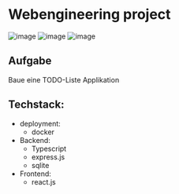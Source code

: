 # Webengineering project
![image](https://user-images.githubusercontent.com/47723417/199964897-3a474a35-d3cb-432b-afff-314b251c1425.png)
![image](https://user-images.githubusercontent.com/47723417/199965041-d29d409d-e975-45d4-aba3-14fce45a2f89.png)
![image](https://user-images.githubusercontent.com/47723417/199965152-aba7a0ae-8367-40a7-bcd0-515fb30a92f9.png)


## Aufgabe

Baue eine TODO-Liste Applikation

## Techstack:

-   deployment:
    -   docker
-   Backend:
    -   Typescript
    -   express.js
    -   sqlite
-   Frontend:
    -   react.js
